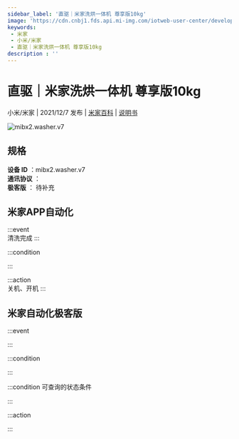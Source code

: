 ```yaml
---
sidebar_label: '直驱｜米家洗烘一体机 尊享版10kg'
image: 'https://cdn.cnbj1.fds.api.mi-img.com/iotweb-user-center/developer_1679067620671lXFqcuwB.png?GalaxyAccessKeyId=AKVGLQWBOVIRQ3XLEW&Expires=9223372036854775807&Signature=AbvSYmnw7vkgtO4nlRgDIaeyCpA='
keywords: 
 - 米家
 - 小米/米家
 - 直驱｜米家洗烘一体机 尊享版10kg
description : ''
---
```

# 直驱｜米家洗烘一体机 尊享版10kg

小米/米家 | 2021/12/7 发布 | [米家百科](https://home.mi.com/webapp/content/baike/product/index.html?model=mibx2.washer.v7) | [说明书](https://home.mi.com/views/introduction.html?model=mibx2.washer.v7&region=cn)

![mibx2.washer.v7](https://cdn.cnbj1.fds.api.mi-img.com/iotweb-user-center/developer_1679067620671lXFqcuwB.png?GalaxyAccessKeyId=AKVGLQWBOVIRQ3XLEW&Expires=9223372036854775807&Signature=AbvSYmnw7vkgtO4nlRgDIaeyCpA=)

## 规格  
> 
**设备 ID** ：mibx2.washer.v7  
**通讯协议** ：  
**极客版**  ： 待补充 


## 米家APP自动化  

:::event  
清洗完成
:::

:::condition  

:::

:::action   
关机、开机
:::

## 米家自动化极客版  

:::event  

:::

:::condition  

:::

:::condition 可查询的状态条件  

:::

:::action  

:::

        
